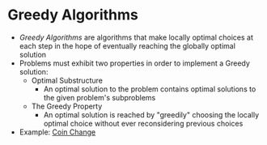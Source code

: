# Greedy Algorithms

- _Greedy Algorithms_ are algorithms that make locally optimal choices at each step in the hope of eventually reaching the globally optimal solution
- Problems must exhibit two properties in order to implement a Greedy solution:
  - Optimal Substructure
    - An optimal solution to the problem contains optimal solutions to the given problem's subproblems
  - The Greedy Property
    - An optimal solution is reached by "greedily" choosing the locally optimal choice without ever reconsidering previous choices
- Example: [Coin Change](../all-problems/coin-change.md)